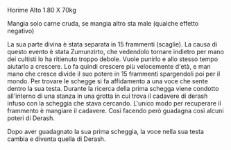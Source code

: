Horime
Alto 1.80 X 70kg

Mangia solo carne cruda, se mangia altro sta male (qualche effetto negativo)

La sua parte divina è stata separata in 15 frammenti (scaglie).
La causa di questo evento è stata Zumunzirto, che vedendolo tornare indietro per mano dei cultisti lo ha ritienuto troppo debole. Vuole punirlo e allo stesso tempo aiutarlo a crescere.
Lo fa quindi crescere più velocemente d'età, e man mano che cresce divide il suo potere in 15 frammenti spargendoli poi per il mondo.
Per trovare le schegge si fa affidamento a una voce che sente dentro la sua testa.
Durante la ricerca della prima schegga viene condotto all'interno di una stanza in una grotta in cui trova il cadavere di derash infuso con la scheggia che stava cercando. L'unico modo per recuperare il frammento è mangiare il cadavere. Così facendo però guadagna così alcuni poteri di Derash.

Dopo aver guadagnato la sua prima scheggia, la voce nella sua testa cambia e diventa quella di Derash.